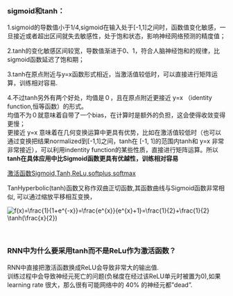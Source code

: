 ### sigmoid和tanh： 
1.sigmoid的导数值小于1/4,sigmoid在输入处于[-1,1]之间时，函数值变化敏感，一旦接近或者超出区间就失去敏感性，处于饱和状态，影响神经网络预测的精度值；

2.tanh的变化敏感区间较宽，导数值渐进于0、1，符合人脑神经饱和的规律，比sigmoid函数延迟了饱和期； 

3.tanh在原点附近与y=x函数形式相近，当激活值较低时，可以直接进行矩阵运算，训练相对容易. 

4.不过tanh另外有两个好处，均值是０，且在原点附近更接近 y=x （identity function,恒等函数）的形式。   
均值不为０就意味着自带了一个bias，在计算时是额外的负担，这会使得收敛变得更慢；   
更接近 y=x 意味着在几何变换运算中更具有优势，比如在激活值较低时（也可以通过变换把结果normalized到[-1,1]之间，tanh在 [-1, 1]的范围内tanh和 y=x 非常非常接近），可以利用indentity function的某些性质，直接进行矩阵运算。所以**tanh在具体应用中比Sigmoid函数更具有优越性，训练相对容易**

[激活函数Sigmoid,Tanh,ReLu,softplus,softmax](https://zhuanlan.zhihu.com/p/48776056)

TanHyperbolic(tanh)函数又称作双曲正切函数,其函数曲线与Sigmoid函数非常相似, 可以通过缩放平移相互变换，  
<p><img src="https://www.zhihu.com/equation?tex=f%28x%29%3D%5Cfrac%7B1%7D%7B1%2Be%5E%7B-x%7D%7D%3D%5Cfrac%7Be%5E%7Bx%7D%7D%7Be%5E%7Bx%7D%2B1%7D%3D%5Cfrac%7B1%7D%7B2%7D%2B%5Cfrac%7B1%7D%7B2%7D+%5Ctanh%28%5Cfrac%7Bx%7D%7B2%7D%29" alt="f(x)=\frac{1}{1+e^{-x}}=\frac{e^{x}}{e^{x}+1}=\frac{1}{2}+\frac{1}{2} \tanh(\frac{x}{2})" eeimg="1"/> </p>

&nbsp;
### RNN中为什么要采用tanh而不是ReLu作为激活函数？ 
RNN中直接把激活函数换成ReLU会导致非常大的输出值.    
训练过程中会导致神经元死亡的问题(负梯度在经过该ReLU单元时被置为0),如果 learning rate 很大，那么很有可能网络中的 40% 的神经元都”dead”. 

